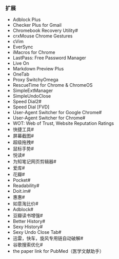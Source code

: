 ### 扩展
* Adblock Plus
* Checker Plus for Gmail
* Chromebook Recovery Utility#
* crxMouse Chrome Gestures
* cVim
* EverSync
* iMacros for Chrome
* LastPass: Free Password Manager
* Live On
* Markdown Preview Plus
* OneTab
* Proxy SwitchyOmega
* RescueTime for Chrome & ChromeOS
* SimpleExtManager
* SimpleUndoClose
* Speed Dial2#
* Speed Dial [FVD]
* User-Agent Switcher for Google Chrome#
* User-Agent Switcher for Chrome#
* WOT: Web of Trust, Website Reputation Ratings
* 快捷工具#
* 屏幕截图#
* 超级拖拽#
* 鼠标手势#
* 悦读#
* 为知笔记网页剪辑器#
* 爱库#
* 花瓣#
* Pocket#
* Readability#
* Doit.im#
* 惠惠#
* 如意淘比价#
* Adblock#
* 豆瓣读书增强#
* Better History#
* Sexy History#
* Sexy Undo Close Tab#
* 迅雷，快车，旋风专用链自动破解#
* ​谷歌搜索优化#
* ​the paper link for PubMed（医学文献助手）
